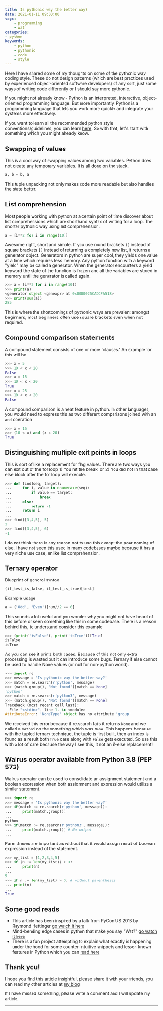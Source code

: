 ```yaml
---
title: Is pythonic way the better way?
date: 2021-01-11 09:00:00
tags:
    - programming
    - wat
categories:
- python
keywords:
    - python
    - pythonic
    - code
    - style
---
```


Here I have shared some of my thoughts on some of the pythonic way coding style. These do not design patterns (which are best practices used by experienced object-oriented software developers) of any sort, just some ways of writing code differently or I should say more pythonic. 

If you might not already know - Python is an interpreted, interactive, object-oriented programming language. But more importantly, Python is a programming language that lets you work more quickly and integrate your systems more effectively.

If you want to learn all the recommended python style conventions/guidelines, you can learn [here](https://pep8.org/). So with that, let's start with something which you might already know.

## Swapping of values
This is a cool way of swapping values among two variables. Python does not create any temporary variables. It is all done on the stack. 
```py
a, b = b, a
```
This tuple unpacking not only makes code more readable but also handles the state better.

## List comprehension
Most people working with python at a certain point of time discover about list comprehensions which are shorthand syntax of writing for a loop. 
The shorter pythonic way using list comprehension.
```py
a = [i**2 for i in range(10)]
```
Awesome right, short and simple. If you use round brackets `()` instead of square brackets `[]` instead of returning a completely new list, it returns a generator object. Generators in python are super cool, they yields one value at a time which requires less memory. Any python function with a keyword "yield" may be called a generator. When the generator encounters a yield keyword the state of the function is frozen and all the variables are stored in memory until the generator is called again.
```py
>>> a = (i**2 for i in range(10))
>>> print(a)
<generator object <genexpr> at 0x0000025CADCFA518>
>>> print(sum(a))
285
```
This is where the shortcomings of pythonic ways are prevalent amongst beginners, most beginners often use square brackets even when not required.

## Compound comparison statements
A compound statement consists of one or more 'clauses.' An example for this will be 
```py
>>> x = 5
>>> 10 < x < 20
False
>>> x = 15
>>> 10 < x < 20
True
>>> x = 25
>>> 10 < x < 20
False
```
A compound comparison is a neat feature in python. In other languages, you would need to express this as two different comparisons joined with an `and` operation
```py
>>> x = 15
>>> (10 < x) and (x < 20)
True
```

## Distinguishing multiple exit points in loops
This is sort of like a replacement for flag values. There are two ways you can exit out of the for loop 1) You hit the break; or 2) You did not in that case else block after the for loop will execute.    
```py
>>> def find(seq, target):
... 	for i, value in enumerate(seq):
...     	if value == target:
... 			break
...     else:
...     	return -1
...     return i
... 
>>> find([3,4,5], 5)
1
>>> find([3,4,5], 6)
-1
```
I do not think there is any reason not to use this except the poor naming of else. I have not seen this used in many codebases maybe because it has a very niche use case, unlike list comprehension.

## Ternary operator
Blueprint of general syntax
```py
(if_test_is_false, if_test_is_true)[test]
```
Example usage
```py
a = ('Odd', 'Even')[num//2 == 0]
```
This sounds a lot useful and you wonder why you might not have heard of this before or seen something like this in some codebase. There is a reason behind this, to understand consider this example
```py
>>> (print('isFalse'), print('isTrue'))[True]
isFalse
isTrue
```
As you can see it prints both cases. Because of this not only extra processing is wasted but it can introduce some bugs. Ternary if else cannot be used to handle None values (or null for non-python world).
```py
>>> import re
>>> message = 'Is pythonic way the better way?'
>>> match = re.search(r'python', message)
>>> (match.group(), 'Not found')[match == None]
'python'
>>> match = re.search(r'python3', message)
>>> (match.group(), 'Not found')[match == None]
Traceback (most recent call last):
  File "<stdin>", line 1, in <module>
AttributeError: 'NoneType' object has no attribute 'group'
```
We received this error because if re.search fails it returns `None` and we called a `method` on the something which was `None`. This happens because with the tupled ternary technique, the tuple is first built, then an index is found as a result both `True` case along with `False` gets executed.
So use this with a lot of care because the way I see this, it not an if-else replacement!

## Walrus operator available from Python 3.8 (PEP 572) 
Walrus operator can be used to consolidate an assignment statement and a boolean expression when both assignment and expression would utilize a similar statement. 
```py
>>> import re
>>> message = 'Is pythonic way the better way?'
>>> if(match := re.search(r'python', message)):
... 	print(match.group())
... 
python
>>> if(match := re.search(r'python3', message)):
... 	print(match.group()) # No output
...
```
Parentheses are important as without that it would assign result of boolean expression instead of the statement.
```py
>>> my_list = [1,2,3,4,5]
>>> if (n := len(my_list)) > 3:
... 	print(n)
...
5
>>> if n := len(my_list) > 3: # without parenthesis
... print(n)
...
True
```

## Some good reads
- This article has been inspired by a talk from PyCon US 2013 by Raymond Hettinger [go watch it here](https://www.youtube.com/watch?v=OSGv2VnC0go)
- Mind-bending edge cases in python that make you say "Wat‽" [go watch it here](https://www.youtube.com/watch?v=qjk2pWY4RP0)
- There is a fun project attempting to explain what exactly is happening under the hood for some counter-intuitive snippets and lesser-known features in Python which you can [read here](https://github.com/satwikkansal/wtfpython)

## Thank you!
I hope you find this article insightful, please share it with your friends, you can read my other articles at [my blog](https://itsnikhil.github.io/blog)

If I have missed something, please write a comment and I will update my article. 

---
